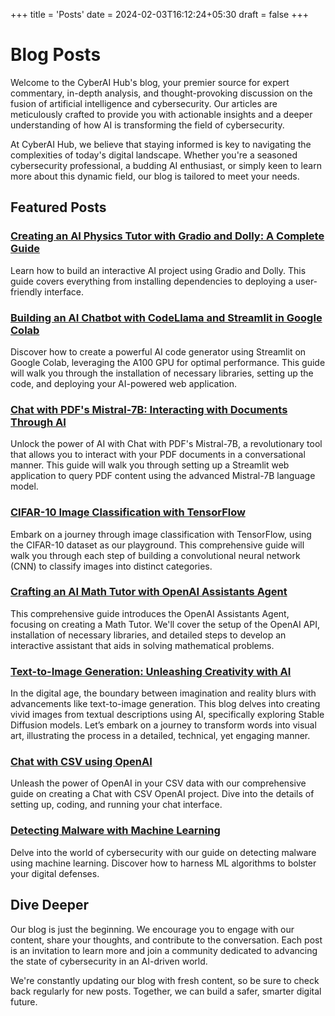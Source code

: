 +++
title = 'Posts'
date = 2024-02-03T16:12:24+05:30
draft = false
+++

# Blog Posts

Welcome to the CyberAI Hub's blog, your premier source for expert commentary, in-depth analysis, and thought-provoking discussion on the fusion of artificial intelligence and cybersecurity. Our articles are meticulously crafted to provide you with actionable insights and a deeper understanding of how AI is transforming the field of cybersecurity.

At CyberAI Hub, we believe that staying informed is key to navigating the complexities of today's digital landscape. Whether you're a seasoned cybersecurity professional, a budding AI enthusiast, or simply keen to learn more about this dynamic field, our blog is tailored to meet your needs.

## Featured Posts

### [Creating an AI Physics Tutor with Gradio and Dolly: A Complete Guide](/Akhil-Personal-Blog/posts/ebd56/)

Learn how to build an interactive AI project using Gradio and Dolly. This guide covers everything from installing dependencies to deploying a user-friendly interface.

### [Building an AI Chatbot with CodeLlama and Streamlit in Google Colab](/Akhil-Personal-Blog/posts/c4bf3/)

Discover how to create a powerful AI code generator using Streamlit on Google Colab, leveraging the A100 GPU for optimal performance. This guide will walk you through the installation of necessary libraries, setting up the code, and deploying your AI-powered web application.

### [Chat with PDF's Mistral-7B: Interacting with Documents Through AI](/Akhil-Personal-Blog/posts/5981b/)

Unlock the power of AI with Chat with PDF's Mistral-7B, a revolutionary tool that allows you to interact with your PDF documents in a conversational manner. This guide will walk you through setting up a Streamlit web application to query PDF content using the advanced Mistral-7B language model.

### [CIFAR-10 Image Classification with TensorFlow](/Akhil-Personal-Blog/posts/5cefc/)

Embark on a journey through image classification with TensorFlow, using the CIFAR-10 dataset as our playground. This comprehensive guide will walk you through each step of building a convolutional neural network (CNN) to classify images into distinct categories.

### [Crafting an AI Math Tutor with OpenAI Assistants Agent](/Akhil-Personal-Blog/posts/4064f/)

This comprehensive guide introduces the OpenAI Assistants Agent, focusing on creating a Math Tutor. We'll cover the setup of the OpenAI API, installation of necessary libraries, and detailed steps to develop an interactive assistant that aids in solving mathematical problems.

### [Text-to-Image Generation: Unleashing Creativity with AI](/Akhil-Personal-Blog/posts/1fc91/)

In the digital age, the boundary between imagination and reality blurs with advancements like text-to-image generation. This blog delves into creating vivid images from textual descriptions using AI, specifically exploring Stable Diffusion models. Let’s embark on a journey to transform words into visual art, illustrating the process in a detailed, technical, yet engaging manner.

### [Chat with CSV using OpenAI](/Akhil-Personal-Blog/posts/4de6a/)

Unleash the power of OpenAI in your CSV data with our comprehensive guide on creating a Chat with CSV OpenAI project. Dive into the details of setting up, coding, and running your chat interface.

### [Detecting Malware with Machine Learning](/Akhil-Personal-Blog/posts/1e770/)

Delve into the world of cybersecurity with our guide on detecting malware using machine learning. Discover how to harness ML algorithms to bolster your digital defenses.

## Dive Deeper

Our blog is just the beginning. We encourage you to engage with our content, share your thoughts, and contribute to the conversation. Each post is an invitation to learn more and join a community dedicated to advancing the state of cybersecurity in an AI-driven world.

We're constantly updating our blog with fresh content, so be sure to check back regularly for new posts. Together, we can build a safer, smarter digital future.
